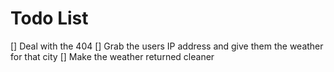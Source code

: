 # Todo List

[] Deal with the 404
[] Grab the users IP address and give them the weather for that city
[] Make the weather returned cleaner
